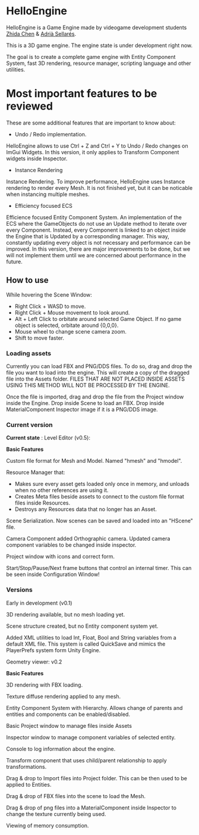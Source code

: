 # HelloEngine

HelloEngine is a Game Engine made by videogame development students [Zhida Chen](https://github.com/Xidashuaige) & [Adrià Sellarés](https://github.com/AdriaSeSa).

This is a 3D game engine. The engine state is under development right now.

The goal is to create a complete game engine with Entity Component System, fast 3D rendering, resource manager, scripting language and other utilities.

# Most important features to be reviewed

These are some additional features that are important to know about:

* Undo / Redo implementation.

HelloEngine allows to use Ctrl + Z and Ctrl + Y to Undo / Redo changes on ImGui Widgets. In this version, it only applies to Transform Component widgets inside Inspector.

* Instance Rendering

Instance Rendering. To improve performance, HelloEngine uses Instance rendering to render every Mesh. It is not finished yet, but it can be noticable when instancing multiple meshes.

* Efficiency focused ECS

Efficience focused Entity Component System. An implementation of the ECS where the GameObjects do not use an Update method to iterate over every Component. Instead, every Component is linked to an object inside the Engine that is Updated by a corresponding manager. This way, constantly updating every object is not necessary and performance can be improved. In this version, there are major improvements to be done, but we will not implement them until we are concerned about performance in the future.

## How to use

While hovering the Scene Window:

* Right Click + WASD to move.
* Right Click + Mouse movement to look around.
* Alt + Left Click to orbitate around selected Game Object. If no game object is selected, orbitate around {0,0,0}.
* Mouse wheel to change scene camera zoom.
* Shift to move faster.

### Loading assets

Currently you can load FBX and PNG/DDS files. To do so, drag and drop the file you want to load into the engine. This will create a copy of the dragged file into the Assets folder. FILES THAT ARE NOT PLACED INSIDE ASSETS USING THIS METHOD WILL NOT BE PROCESSED BY THE ENGINE.

Once the file is imported, drag and drop the file from the Project window inside the Engine. Drop inside Scene to load an FBX. Drop inside MaterialComponent Inspector image if it is a PNG/DDS image.

### Current version

**Current state** : Level Editor (v0.5):

**Basic Features**

Custom file format for Mesh and Model. Named "hmesh" and "hmodel".

Resource Manager that:

* Makes sure every asset gets loaded only once in memory, and unloads when no other references are using it.
* Creates Meta files beside assets to connect to the custom file format files inside Resources.
* Destroys any Resources data that no longer has an Asset.

Scene Serialization. Now scenes can be saved and loaded into an "HScene" file. 

Camera Component added Orthographic camera. Updated camera component variables to be changed inside inspector.

Project window with icons and correct form.

Start/Stop/Pause/Next frame buttons that control an internal timer. This can be seen inside Configuration Window!

### Versions

Early in development (v0.1)

3D rendering available, but no mesh loading yet.

Scene structure created, but no Entity component system yet.

Added XML utilities to load Int, Float, Bool and String variables from a default XML file. This system is called QuickSave and mimics the PlayerPrefs system form Unity Engine.

Geometry viewer: v0.2

**Basic Features**

3D rendering with FBX loading.

Texture diffuse rendering applied to any mesh. 

Entity Component System with Hierarchy. Allows change of parents and entities and components can be enabled/disabled.

Basic Project window to manage files inside Assets

Inspector window to manage component variables of selected entity.

Console to log information about the engine.

Transform component that uses child/parent relationship to apply transformations.

Drag & drop to Import files into Project folder. This can be then used to be applied to Entities.

Drag & drop of FBX files into the scene to load the Mesh.

Drag & drop of png files into a MaterialComponent inside Inspector to change the texture currently being used.

Viewing of memory consumption. 
